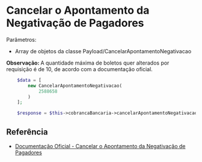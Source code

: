 # Cancelar o Apontamento da Negativação de Pagadores

Parâmetros:
- Array de objetos da classe Payload/CancelarApontamentoNegativacao

<b>Observação: </b>A quantidade máxima de boletos quer alterados por requisição é de 10, de acordo com a documentação oficial.

```php
    $data = [
        new CancelarApontamentoNegativacao(
            2588658
        )
    ];

    $response = $this->cobrancaBancaria->cancelarApontamentoNegativacaoPagadores($data);
```

## Referência

- [Documentação Oficial - Cancelar o Apontamento da Negativação de Pagadores](https://documenter.getpostman.com/view/20565799/Uzs6yNhe#16305b4e-4490-49de-b47b-da40ba266e9a)